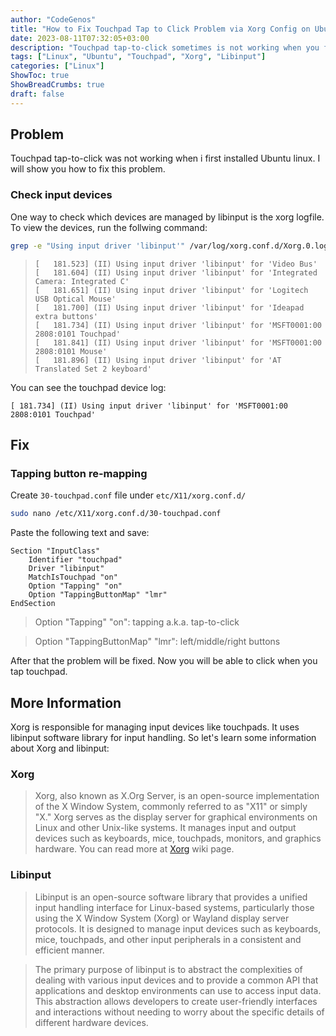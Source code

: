 ```yaml
---
author: "CodeGenos"
title: "How to Fix Touchpad Tap to Click Problem via Xorg Config on Ubuntu"
date: 2023-08-11T07:32:05+03:00
description: "Touchpad tap-to-click sometimes is not working when you first installed Ubuntu linux. You can fix this problem via adding Xorg configuration file for touchpad."
tags: ["Linux", "Ubuntu", "Touchpad", "Xorg", "Libinput"]
categories: ["Linux"]
ShowToc: true
ShowBreadCrumbs: true
draft: false
---
```


## Problem
Touchpad tap-to-click was not working when i first installed Ubuntu linux. I will show you how to fix this problem.

### Check input devices
One way to check which devices are managed by libinput is the xorg logfile. To view the devices, run the follwing command:

```bash
grep -e "Using input driver 'libinput'" /var/log/xorg.conf.d/Xorg.0.log
```

>```[   181.467] (II) Using input driver 'libinput' for 'Power Button'
>[   181.523] (II) Using input driver 'libinput' for 'Video Bus'
>[   181.604] (II) Using input driver 'libinput' for 'Integrated Camera: Integrated C'
>[   181.651] (II) Using input driver 'libinput' for 'Logitech USB Optical Mouse'
>[   181.700] (II) Using input driver 'libinput' for 'Ideapad extra buttons'
>[   181.734] (II) Using input driver 'libinput' for 'MSFT0001:00 2808:0101 Touchpad'
>[   181.841] (II) Using input driver 'libinput' for 'MSFT0001:00 2808:0101 Mouse'
>[   181.896] (II) Using input driver 'libinput' for 'AT Translated Set 2 keyboard'
>```

You can see the touchpad device log:

`[ 181.734] (II) Using input driver 'libinput' for 'MSFT0001:00 2808:0101 Touchpad'`

## Fix
### Tapping button re-mapping

Create `30-touchpad.conf` file under `etc/X11/xorg.conf.d/`

```bash
sudo nano /etc/X11/xorg.conf.d/30-touchpad.conf
```

Paste the following text and save:

```
Section "InputClass"
    Identifier "touchpad"
    Driver "libinput"
    MatchIsTouchpad "on"
    Option "Tapping" "on"
    Option "TappingButtonMap" "lmr"
EndSection
```

>Option "Tapping" "on": tapping a.k.a. tap-to-click

>Option "TappingButtonMap" "lmr": left/middle/right buttons

After that the problem will be fixed. Now you will be able to click when you tap touchpad.

## More Information

Xorg is responsible for managing input devices like touchpads. It uses libinput software library for input handling. So let's learn some information about Xorg and libinput:

### Xorg
>Xorg, also known as X.Org Server, is an open-source implementation of the X Window System, commonly referred to as "X11" or simply "X." Xorg serves as the display server for graphical environments on Linux and other Unix-like systems. It manages input and output devices such as keyboards, mice, touchpads, monitors, and graphics hardware. You can read more at [Xorg](https://www.x.org/wiki/) wiki page.

### Libinput
>Libinput is an open-source software library that provides a unified input handling interface for Linux-based systems, particularly those using the X Window System (Xorg) or Wayland display server protocols. It is designed to manage input devices such as keyboards, mice, touchpads, and other input peripherals in a consistent and efficient manner.

>The primary purpose of libinput is to abstract the complexities of dealing with various input devices and to provide a common API that applications and desktop environments can use to access input data. This abstraction allows developers to create user-friendly interfaces and interactions without needing to worry about the specific details of different hardware devices.